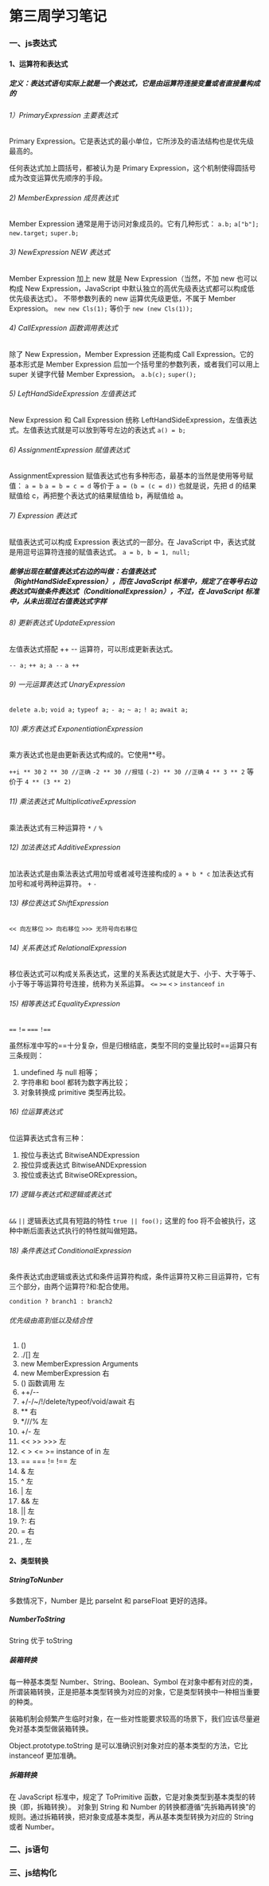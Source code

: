 # 第三周学习笔记  

### 一、js表达式  

#### 1、运算符和表达式

##### 定义：表达式语句实际上就是一个表达式，它是由运算符连接变量或者直接量构成的

###### 1）PrimaryExpression 主要表达式

Primary Expression。它是表达式的最小单位，它所涉及的语法结构也是优先级最高的。

任何表达式加上圆括号，都被认为是 Primary Expression，这个机制使得圆括号成为改变运算优先顺序的手段。

###### 2) MemberExpression 成员表达式

Member Expression 通常是用于访问对象成员的。它有几种形式：
`a.b;`
`a["b"];`
`new.target;`
`super.b;`

###### 3) NewExpression NEW 表达式

Member Expression 加上 new 就是 New Expression（当然，不加 new 也可以构成 New Expression，JavaScript 中默认独立的高优先级表达式都可以构成低优先级表达式）。
不带参数列表的 new 运算优先级更低，不属于 Member Expression。
`new new Cls(1);` 等价于 `new (new Cls(1));`

###### 4) CallExpression 函数调用表达式

除了 New Expression，Member Expression 还能构成 Call Expression。它的基本形式是 Member Expression 后加一个括号里的参数列表，或者我们可以用上 super 关键字代替 Member Expression。
`a.b(c);`
`super();`

###### 5) LeftHandSideExpression 左值表达式

New Expression 和 Call Expression 统称 LeftHandSideExpression，左值表达式。左值表达式就是可以放到等号左边的表达式
`a() = b;`

###### 6) AssignmentExpression 赋值表达式

AssignmentExpression 赋值表达式也有多种形态，最基本的当然是使用等号赋值：
`a = b`
`a = b = c = d` 等价于 `a = (b = (c = d))`
也就是说，先把 d 的结果赋值给 c，再把整个表达式的结果赋值给 b，再赋值给 a。

###### 7) Expression 表达式

赋值表达式可以构成 Expression 表达式的一部分。在 JavaScript 中，表达式就是用逗号运算符连接的赋值表达式。
`a = b, b = 1, null;`


##### 能够出现在赋值表达式右边的叫做：右值表达式（RightHandSideExpression），而在 JavaScript 标准中，规定了在等号右边表达式叫做条件表达式（ConditionalExpression），不过，在 JavaScript 标准中，从未出现过右值表达式字样

###### 8) 更新表达式 UpdateExpression

左值表达式搭配 ++ -- 运算符，可以形成更新表达式。

`-- a;`
`++ a;`
`a --`
`a ++`

###### 9) 一元运算表达式 UnaryExpression

`delete a.b;`
`void a;`
`typeof a;`
`- a;`
`~ a;`
`! a;`
`await a;`

###### 10) 乘方表达式 ExponentiationExpression

乘方表达式也是由更新表达式构成的。它使用**号。

`++i ** 30`
`2 ** 30 //正确`
`-2 ** 30 //报错`
`(-2) ** 30 //正确`
`4 ** 3 ** 2` 等价于 `4 ** (3 ** 2)`

###### 11) 乘法表达式 MultiplicativeExpression

乘法表达式有三种运算符
`*`
`/`
`%`

###### 12) 加法表达式 AdditiveExpression

加法表达式是由乘法表达式用加号或者减号连接构成的
`a + b * c`
加法表达式有加号和减号两种运算符。
`+` 
`-`

###### 13) 移位表达式 ShiftExpression

`<< 向左移位`
`>> 向右移位`
`>>> 无符号向右移位`

###### 14) 关系表达式 RelationalExpression

移位表达式可以构成关系表达式，这里的关系表达式就是大于、小于、大于等于、小于等于等运算符号连接，统称为关系运算。
`<=`
`>=`
`<`
`>`
`instanceof`
`in`

###### 15) 相等表达式 EqualityExpression

`==`
`!=`
`===`
`!==`

虽然标准中写的==十分复杂，但是归根结底，类型不同的变量比较时==运算只有三条规则：
1. undefined 与 null 相等；
2. 字符串和 bool 都转为数字再比较；
3. 对象转换成 primitive 类型再比较。

###### 16) 位运算表达式

位运算表达式含有三种：
1. 按位与表达式 BitwiseANDExpression
2. 按位异或表达式 BitwiseANDExpression
3. 按位或表达式 BitwiseORExpression。

###### 17) 逻辑与表达式和逻辑或表达式

`&&`
`||`
逻辑表达式具有短路的特性
`true || foo();` 这里的 foo 将不会被执行，这种中断后面表达式执行的特性就叫做短路。

###### 18) 条件表达式 ConditionalExpression

条件表达式由逻辑或表达式和条件运算符构成，条件运算符又称三目运算符，它有三个部分，由两个运算符?和:配合使用。

`condition ? branch1 : branch2`

###### 优先级由高到低以及结合性

1. ()
2. ./[] 左
3. new MemberExpression Arguments
4. new MemberExpression 右
5. () 函数调用 左
6. ++/--
7. +/-/~/!/delete/typeof/void/await 右
8. ** 右
9. *///% 左
10. +/- 左
11. << >> >>> 左
12. < > <= >= instance of in 左
13. == === != !== 左
14. & 左
15. ^ 左
16. | 左
17. && 左
18. || 左
19. ?: 右
20. = 右
21. , 左

#### 2、类型转换

##### StringToNunber

多数情况下，Number 是比 parseInt 和 parseFloat 更好的选择。

##### NumberToString

String 优于 toString

##### 装箱转换

每一种基本类型 Number、String、Boolean、Symbol 在对象中都有对应的类，所谓装箱转换，正是把基本类型转换为对应的对象，它是类型转换中一种相当重要的种类。

装箱机制会频繁产生临时对象，在一些对性能要求较高的场景下，我们应该尽量避免对基本类型做装箱转换。

Object.prototype.toString 是可以准确识别对象对应的基本类型的方法，它比 instanceof 更加准确。

##### 拆箱转换

在 JavaScript 标准中，规定了 ToPrimitive 函数，它是对象类型到基本类型的转换（即，拆箱转换）。
对象到 String 和 Number 的转换都遵循“先拆箱再转换”的规则。通过拆箱转换，把对象变成基本类型，再从基本类型转换为对应的 String 或者 Number。

### 二、js语句  

### 三、js结构化

